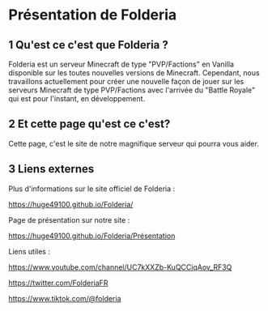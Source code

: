# Présentation de Folderia
## 1 Qu'est ce c'est que Folderia ?
Folderia est un serveur Minecraft de type "PVP/Factions" en Vanilla disponible sur les toutes nouvelles versions de Minecraft. 
Cependant, nous travaillons actuellement pour créer une nouvelle façon de jouer sur les serveurs Minecraft de type PVP/Factions 
avec l'arrivée du "Battle Royale" qui est pour l'instant, en développement.

## 2 Et cette page qu'est ce c'est?
Cette page, c'est le site de notre magnifique serveur qui pourra vous aider.

## 3 Liens externes
Plus d'informations sur le site officiel de Folderia :

https://huge49100.github.io/Folderia/

Page de présentation sur notre site :

https://huge49100.github.io/Folderia/Présentation

Liens utiles :

https://www.youtube.com/channel/UC7kXXZb-KuQCCiqAov_RF3Q

https://twitter.com/FolderiaFR

https://www.tiktok.com/@folderia
